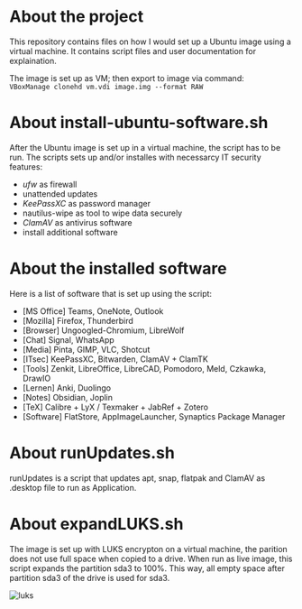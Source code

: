 # About the project
This repository contains files on how I would set up a Ubuntu image using a virtual machine. 
It contains script files and user documentation for explaination.  

The image is set up as VM; then export to image via command:  
`VBoxManage clonehd vm.vdi image.img --format RAW` 

# About install-ubuntu-software.sh
After the Ubuntu image is set up in a virtual machine, the script has to be run.
The scripts sets up and/or installes with necessarcy IT security features:

- _ufw_ as firewall
- unattended updates
- _KeePassXC_ as password manager
- nautilus-wipe as tool to wipe data securely
- _ClamAV_ as antivirus software 
- install additional software
  
# About the installed software
Here is a list of software that is set up using the script:

- [MS Office] Teams, OneNote, Outlook
- [Mozilla] Firefox, Thunderbird
- [Browser] Ungoogled-Chromium, LibreWolf
- [Chat] Signal, WhatsApp
- [Media] Pinta, GIMP, VLC, Shotcut
- [ITsec] KeePassXC, Bitwarden, ClamAV + ClamTK
- [Tools] Zenkit, LibreOffice, LibreCAD, Pomodoro, Meld, Czkawka, DrawIO
- [Lernen] Anki, Duolingo
- [Notes] Obsidian, Joplin
- [TeX] Calibre + LyX / Texmaker + JabRef + Zotero
- [Software] FlatStore, AppImageLauncher, Synaptics Package Manager

# About runUpdates.sh
runUpdates is a script that updates apt, snap, flatpak and ClamAV as .desktop file to run as Application.

# About expandLUKS.sh
The image is set up with LUKS encrypton on a virtual machine, the parition does not use full space when copied to a drive.
When run as live image, this script expands the partition sda3 to 100%. This way, all empty space after partition sda3 of the drive is used for sda3.

![luks](https://github.com/user-attachments/assets/77270e07-a6a4-4d2c-913d-d588190dd9ec)

